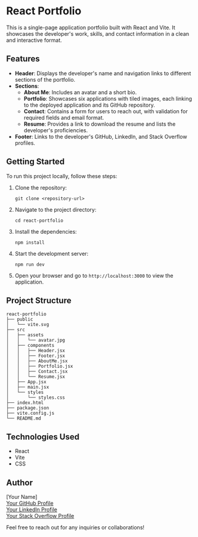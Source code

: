 # React Portfolio

This is a single-page application portfolio built with React and Vite. It showcases the developer's work, skills, and contact information in a clean and interactive format.

## Features

- **Header**: Displays the developer's name and navigation links to different sections of the portfolio.
- **Sections**:
  - **About Me**: Includes an avatar and a short bio.
  - **Portfolio**: Showcases six applications with tiled images, each linking to the deployed application and its GitHub repository.
  - **Contact**: Contains a form for users to reach out, with validation for required fields and email format.
  - **Resume**: Provides a link to download the resume and lists the developer's proficiencies.
- **Footer**: Links to the developer's GitHub, LinkedIn, and Stack Overflow profiles.

## Getting Started

To run this project locally, follow these steps:

1. Clone the repository:
   ```
   git clone <repository-url>
   ```

2. Navigate to the project directory:
   ```
   cd react-portfolio
   ```

3. Install the dependencies:
   ```
   npm install
   ```

4. Start the development server:
   ```
   npm run dev
   ```

5. Open your browser and go to `http://localhost:3000` to view the application.

## Project Structure

```
react-portfolio
├── public
│   └── vite.svg
├── src
│   ├── assets
│   │   └── avatar.jpg
│   ├── components
│   │   ├── Header.jsx
│   │   ├── Footer.jsx
│   │   ├── AboutMe.jsx
│   │   ├── Portfolio.jsx
│   │   ├── Contact.jsx
│   │   └── Resume.jsx
│   ├── App.jsx
│   ├── main.jsx
│   └── styles
│       └── styles.css
├── index.html
├── package.json
├── vite.config.js
└── README.md
```

## Technologies Used

- React
- Vite
- CSS

## Author

[Your Name]  
[Your GitHub Profile](<your-github-url>)  
[Your LinkedIn Profile](<your-linkedin-url>)  
[Your Stack Overflow Profile](<your-stackoverflow-url>)  

Feel free to reach out for any inquiries or collaborations!
